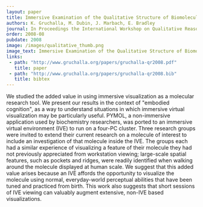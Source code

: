 ```yaml
---
layout: paper
title: Immersive Examination of the Qualitative Structure of Biomolecules
authors: K. Gruchalla, M. Dubin, J. Marbach, E. Bradley
journal: In Proceedings the International Workshop on Qualitative Reasoning about Physical Systems
order: 2008-08
pubdate: 2008
image: /images/qualitative_thumb.png
image_text: Immersive Examination of the Qualitative Structure of Biomolecules
links:
 - path: "http://www.gruchalla.org/papers/gruchalla-qr2008.pdf"
   title: paper
 - path: "http://www.gruchalla.org/papers/gruchalla-qr2008.bib"
   title: bibtex
---
```

We studied the added value in using immersive visualization as a molecular 
research tool. We present our results in the context of "embodied cognition", 
as a way to understand situations in which immersive virtual visualization may 
be particularly useful. PYMOL, 
a non-immersive application used by biochemistry
researchers, was ported to an immersive virtual environment (IVE) to run on a 
four-PC cluster. Three research groups were invited to extend their current 
research on a molecule of interest to include an investigation of that molecule
inside the IVE. The groups each had a similar experience of visualizing a 
feature of their molecule they had not previously appreciated from workstation 
viewing; large-scale spatial features, such as pockets and ridges, were readily
identified when walking around the molecule displayed at human scale. We 
suggest that this added value arises because an IVE affords the opportunity to 
visualize the molecule using normal, everyday-world perceptual abilities that 
have been tuned and practiced from birth. This work also suggests that short 
sessions of IVE viewing can valuably augment extensive, non-IVE based 
visualizations.